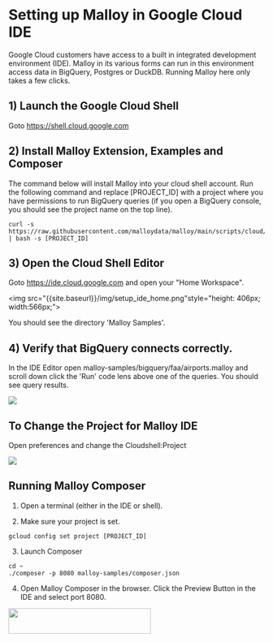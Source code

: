 # Setting up Malloy in Google Cloud IDE
Google Cloud customers have access to a built in integrated development environment (IDE).  Malloy in its various forms can run in this environment access data in BigQuery, Postgres or DuckDB.  Running Malloy here only takes a few clicks.  

## 1) Launch the Google Cloud Shell

Goto https://shell.cloud.google.com

## 2) Install Malloy Extension, Examples and Composer
The command below will install Malloy into your cloud shell account.  Run the following command and replace [PROJECT_ID] with a project where you have permissions to run BigQuery queries (if you open a BigQuery console, you should see the project name on the top line).

```
curl -s https://raw.githubusercontent.com/malloydata/malloy/main/scripts/cloud/update_malloy.sh | bash -s [PROJECT_ID]
```

## 3) Open the Cloud Shell Editor

Goto https://ide.cloud.google.com and open your "Home Workspace".

<img src="{{site.baseurl}}/img/setup_ide_home.png"style="height: 406px; width:566px;">

You should see the directory 'Malloy Samples'.  

##  4) Verify that BigQuery connects correctly.  

In the IDE Editor open malloy-samples/bigquery/faa/airports.malloy and scroll down click the 'Run' code lens above one of the queries.  You should see query results.


<img src="{{site.baseurl}}/img/setup_ide_run.png">


## To Change the Project for Malloy IDE
Open preferences and change the Cloudshell:Project

<img src="{{site.baseurl}}/img/setup_ide_project.png">

## Running Malloy Composer
1) Open a terminal (either in the IDE or shell).

2) Make sure your project is set.

```
gcloud config set project [PROJECT_ID]
```

3) Launch Composer

```
cd ~
./composer -p 8080 malloy-samples/composer.json
```

4) Open Malloy Composer in the browser.   Click the Preview Button in the IDE and select port 8080. 

<img src="{{site.baseurl}}/img/setup_ide_preview.png" style="height: 50px; width:280px;">